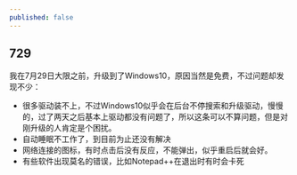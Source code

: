```yaml
---
published: false
---
```

## 729

我在7月29日大限之前，升级到了Windows10，原因当然是免费，不过问题却发现不少：
- 很多驱动装不上，不过Windows10似乎会在后台不停搜索和升级驱动，慢慢的，过了两天之后基本上驱动都没有问题了，所以这条可以不算问题，但是对刚升级的人肯定是个困扰。
- 自动睡眠不工作了，到目前为止还没有解决
- 网络连接的图标，有时点击后没有反应，不能弹出，似乎重启后就会好。
- 有些软件出现莫名的错误，比如Notepad++在退出时有时会卡死